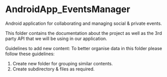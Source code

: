 # AndroidApp_EventsManager
Android application for collaborating and managing social &amp; private events.

This folder contains the documentation about the project as well as the 3rd party
API that we will be using in our application.

Guidelines to add new content:
    To better organise data in this folder please follow these guidelines:
1) Create new folder for grouping similar contents.
2) Create subdirectory & files as required.
